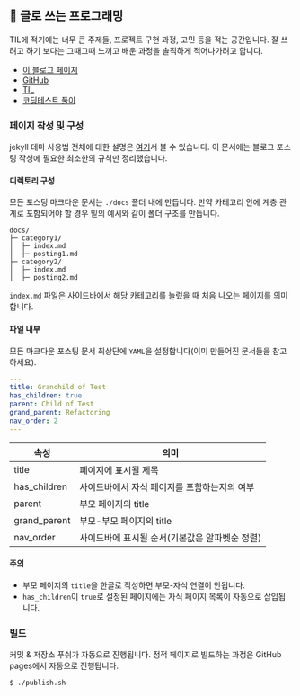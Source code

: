 ## 📖 글로 쓰는 프로그래밍

TIL에 적기에는 너무 큰 주제들, 프로젝트 구현 과정, 고민 등을 적는 공간입니다. 잘 쓰려고 하기 보다는 그때그때 느끼고 배운 과정을 솔직하게 적어나가려고 합니다.

- [이 블로그 페이지](https://soonitoon.github.io/blog)
- [GitHub](https://github.com/soonitoon)
- [TIL](https://soonitoon.github.io/TIL/)
- [코딩테스트 풀이](https://github.com/soonitoon/coding-test)

### 페이지 작성 및 구성

jekyll 테마 사용법 전체에 대한 설명은 [여기](https://pmarsceill.github.io/just-the-docs/)서 볼 수 있습니다. 이 문서에는 블로그 포스팅 작성에 필요한 최소한의 규칙만 정리했습니다.

#### 디렉토리 구성

모든 포스팅 마크다운 문서는 `./docs` 폴더 내에 만듭니다. 만약 카테고리 안에 계층 관계로 포함되어야 할 경우 밑의 예시와 같이 폴더 구조를 만듭니다.

```
docs/
├─ category1/
│  ├─ index.md
│  ├─ posting1.md
├─ category2/
│  ├─ index.md
│  ├─ posting2.md
```

`index.md` 파일은 사이드바에서 해당 카테고리를 눌렀을 때 처음 나오는 페이지를 의미합니다.

#### 파일 내부

모든 마크다운 포스팅 문서 최상단에 `YAML`을 설정합니다(이미 만들어진 문서들을 참고하세요).

```yaml
---
title: Granchild of Test
has_children: true
parent: Child of Test
grand_parent: Refactoring
nav_order: 2
---
```

| 속성         | 의미                                           |
| ------------ | ---------------------------------------------- |
| title        | 페이지에 표시될 제목                           |
| has_children | 사이드바에서 자식 페이지를 포함하는지의 여부   |
| parent       | 부모 페이지의 title                            |
| grand_parent | 부모-부모 페이지의 title                       |
| nav_order    | 사이드바에 표시될 순서(기본값은 알파벳순 정렬) |

#### 주의

- 부모 페이지의 `title`을 한글로 작성하면 부모-자식 연결이 안됩니다.
- `has_children`이 `true`로 설정된 페이지에는 자식 페이지 목록이 자동으로 삽입됩니다.

### 빌드

커밋 & 저장소 푸쉬가 자동으로 진행됩니다. 정적 페이지로 빌드하는 과정은 GitHub pages에서 자동으로 진행됩니다.

```shell
$ ./publish.sh
```
